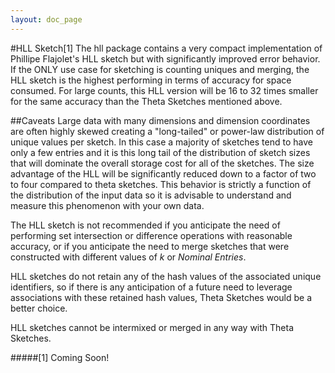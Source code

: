 ```yaml
---
layout: doc_page
---
```


#HLL Sketch[1]
The hll package contains a very compact implementation of Phillipe Flajolet's
HLL sketch but with significantly improved error behavior.  If the ONLY use case for sketching is
counting uniques and merging, the HLL sketch is the highest performing in terms of accuracy for 
space consumed.  For large counts, this HLL version will be 16 to 32 times smaller for the same 
accuracy than the Theta Sketches mentioned above.

##Caveats
Large data with many dimensions and dimension coordinates are often highly skewed 
creating a "long-tailed" or power-law distribution of unique values per sketch. 
In this case a majority of sketches tend to have only a few entries and it is this long tail of
the distribution of sketch sizes that will dominate the overall storage cost for all of the 
sketches. The size advantage of the HLL will be significantly reduced down to a factor of 
two to four compared to theta sketches. This behavior is strictly a function of the 
distribution of the input data so it is advisable to understand and measure this phenomenon with
your own data.

The HLL sketch is not recommended if you anticipate the need of performing set intersection 
or difference operations with reasonable accuracy, 
or if you anticipate the need to merge sketches that were constructed with different 
values of <i>k</i> or <i>Nominal Entries</i>.

HLL sketches do not retain any of the hash values of the associated unique identifiers, 
so if there is any anticipation of a future need to leverage associations with these 
retained hash values, Theta Sketches would be a better choice.

HLL sketches cannot be intermixed or merged in any way with Theta Sketches.


#####[1] Coming Soon!
